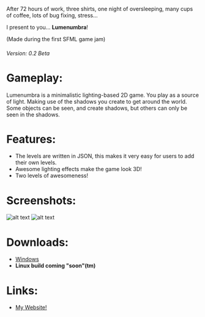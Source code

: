 After 72 hours of work, three shirts, one night of oversleeping, many cups of coffee, lots of bug fixing, stress...

I present to you... **Lumenumbra**!

(Made during the first SFML game jam)

###### Version: 0.2 Beta

# Gameplay:
Lumenumbra is a minimalistic lighting-based 2D game.
You play as a source of light. Making use of the shadows you create to get around the world.
Some objects can be seen, and create shadows, but others can only be seen in the shadows.

# Features:
* The levels are written in JSON, this makes it very easy for users to add their own levels.
* Awesome lighting effects make the game look 3D!
* Two levels of awesomeness!

# Screenshots:
![alt text](http://i.imgur.com/SVjTYu7.png "First view of Lumenumbra")
![alt text](http://i.imgur.com/mzW8cpD.png "Lumenumbra gameplay")

# Downloads:
* [Windows](http://files.astersoftworks.com/Games/Lumenumbra/Lumenumbra-win.zip)
* **Linux build coming "soon"(tm)**

# Links:
* [My Website!](http://destrock.com)
